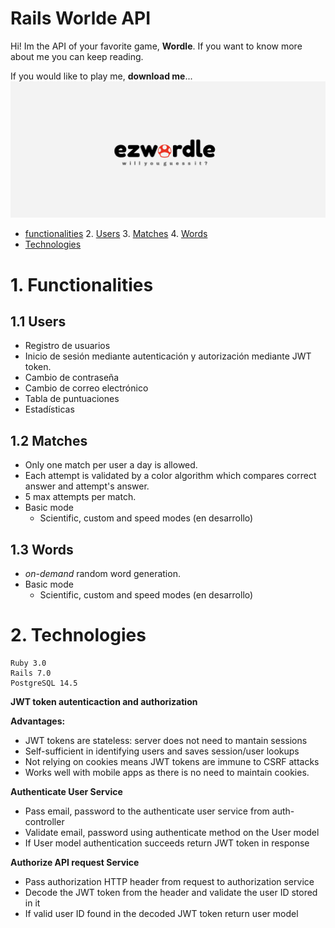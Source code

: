 
# Rails Worlde API
Hi! Im the API of your favorite game, **Wordle**. If you want to know more about me you can keep reading.

If you would like to play me, **download me**...
![ezwordle logo :)](./public/ezwordle_logo.png)


 - [ functionalities](#functionalities)
	2. [Users](#users)
	3. [Matches](#matches)
	4. [Words](#words)
 - [Technologies](#technologies)

<a name="functionalities"></a>
# 1. Functionalities
<a name="users"></a>
## 1.1 Users
 - Registro de usuarios
 - Inicio de sesión mediante autenticación y autorización mediante JWT token.
 - Cambio de contraseña
 - Cambio de correo electrónico
 - Tabla de puntuaciones
 - Estadísticas

<a name="matches"></a>
## 1.2 Matches

 - Only one match per user a day is allowed.
 - Each attempt is validated by a color algorithm which compares correct answer and attempt's answer.
 - 5 max attempts per match.
 - Basic mode
	 -  Scientific, custom and speed modes (en desarrollo)
<a name="words"></a>
## 1.3 Words
 - *on-demand* random word generation.
 - Basic mode
	 -  Scientific, custom and speed modes (en desarrollo)
<a name="technologies"></a>
# 2. Technologies

    Ruby 3.0
    Rails 7.0
    PostgreSQL 14.5

**JWT token autenticaction and authorization**

**Advantages:**
 - JWT tokens are stateless: server does not need to mantain sessions
 - Self-sufficient in identifying users and saves session/user lookups
 - Not relying on cookies means JWT tokens are immune to CSRF attacks
 - Works well with mobile apps as there is no need to maintain cookies.

**Authenticate User Service**

 - Pass email, password to the authenticate user service from auth-controller
 - Validate email, password using authenticate method on the User model
 - If User model authentication succeeds return JWT token in response

 **Authorize API request Service**


 - Pass authorization HTTP header from request to authorization service
 - Decode the JWT token from the header and validate the user ID stored in it
 - If valid user ID found in the decoded JWT token return user model

